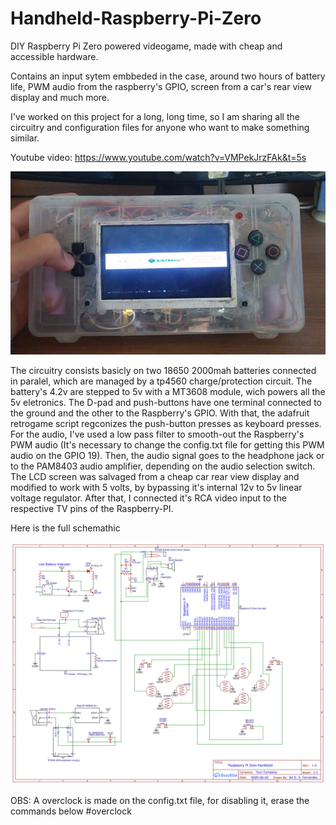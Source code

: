 # Handheld-Raspberry-Pi-Zero

DIY Raspberry Pi Zero powered videogame, made with cheap and accessible hardware.

Contains an input sytem embbeded in the case, around two hours of battery life, PWM audio from the raspberry's GPIO, screen from a car's rear view display and much more.

I've worked on this project for a long, long time, so I am sharing all the circuitry and configuration files for anyone who want to make something similar.

Youtube video: https://www.youtube.com/watch?v=VMPekJrzFAk&t=5s

![alt text](https://github.com/GilDaniel/Handheld-Raspberry-Pi-Zero/blob/main/main.jpeg)

The circuitry consists basicly on two 18650 2000mah batteries connected in paralel, which are managed by a tp4560 charge/protection circuit. The battery's 4.2v are stepped to 5v with a MT3608 module, wich powers all the 5v eletronics.
The D-pad and push-buttons have one terminal connected to the ground and the other to the Raspberry's GPIO. With that, the adafruit retrogame script regconizes the push-button presses as keyboard presses.
For the audio, I've used a low pass filter to smooth-out the Raspberry's PWM audio (It's necessary to change the config.txt file for getting this PWM audio on the GPIO 19). Then, the audio signal goes to the headphone jack or to the PAM8403 audio amplifier, depending on the audio selection switch.
The LCD screen was salvaged from a cheap car rear view display and modified to work with 5 volts, by bypassing it's internal 12v to 5v linear voltage regulator. After that, I connected it's RCA video input to the respective TV pins of the Raspberry-PI.

Here is the full schemathic

![alt text](https://github.com/GilDaniel/Handheld-Raspberry-Pi-Zero/blob/main/Schematic_Rasp_portable_2021-04-30-1.jpg)

OBS: A overclock is made on the config.txt file, for disabling it, erase the commands below #overclock
